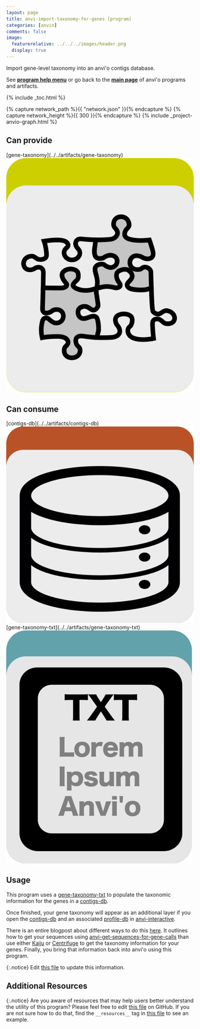 ```yaml
---
layout: page
title: anvi-import-taxonomy-for-genes [program]
categories: [anvio]
comments: false
image:
  featurerelative: ../../../images/header.png
  display: true
---
```


Import gene-level taxonomy into an anvi&#x27;o contigs database.

See **[program help menu](../../../../vignette#anvi-import-taxonomy-for-genes)** or go back to the **[main page](../../)** of anvi'o programs and artifacts.


{% include _toc.html %}
<div id="svg" class="subnetwork"></div>
{% capture network_path %}{{ "network.json" }}{% endcapture %}
{% capture network_height %}{{ 300 }}{% endcapture %}
{% include _project-anvio-graph.html %}


## Can provide

<p style="text-align: left" markdown="1"><span class="artifact-p">[gene-taxonomy](../../artifacts/gene-taxonomy) <img src="../../images/icons/CONCEPT.png" class="artifact-icon-mini" /></span></p>

## Can consume

<p style="text-align: left" markdown="1"><span class="artifact-r">[contigs-db](../../artifacts/contigs-db) <img src="../../images/icons/DB.png" class="artifact-icon-mini" /></span> <span class="artifact-r">[gene-taxonomy-txt](../../artifacts/gene-taxonomy-txt) <img src="../../images/icons/TXT.png" class="artifact-icon-mini" /></span></p>

## Usage


This program uses a <span class="artifact-n">[gene-taxonomy-txt](/software/anvio/help/main/artifacts/gene-taxonomy-txt)</span> to populate the taxonomic information for the genes in a <span class="artifact-n">[contigs-db](/software/anvio/help/main/artifacts/contigs-db)</span>. 

Once finished, your gene taxonomy will appear as an additional layer if you open the <span class="artifact-n">[contigs-db](/software/anvio/help/main/artifacts/contigs-db)</span> and an associated <span class="artifact-n">[profile-db](/software/anvio/help/main/artifacts/profile-db)</span> in <span class="artifact-n">[anvi-interactive](/software/anvio/help/main/programs/anvi-interactive)</span>. 

There is an entire blogpost about different ways to do this [here](http://merenlab.org/2016/06/18/importing-taxonomy/). It outlines how to get your sequences using <span class="artifact-n">[anvi-get-sequences-for-gene-calls](/software/anvio/help/main/programs/anvi-get-sequences-for-gene-calls)</span> than use either [Kaiju](https://github.com/bioinformatics-centre/kaiju) or [Centrifuge](https://github.com/infphilo/centrifuge) to get the taxonomy information for your genes. Finally, you bring that information back into anvi'o using this program.  


{:.notice}
Edit [this file](https://github.com/merenlab/anvio/tree/master/anvio/docs/programs/anvi-import-taxonomy-for-genes.md) to update this information.


## Additional Resources



{:.notice}
Are you aware of resources that may help users better understand the utility of this program? Please feel free to edit [this file](https://github.com/merenlab/anvio/tree/master/bin/anvi-import-taxonomy-for-genes) on GitHub. If you are not sure how to do that, find the `__resources__` tag in [this file](https://github.com/merenlab/anvio/blob/master/bin/anvi-interactive) to see an example.
